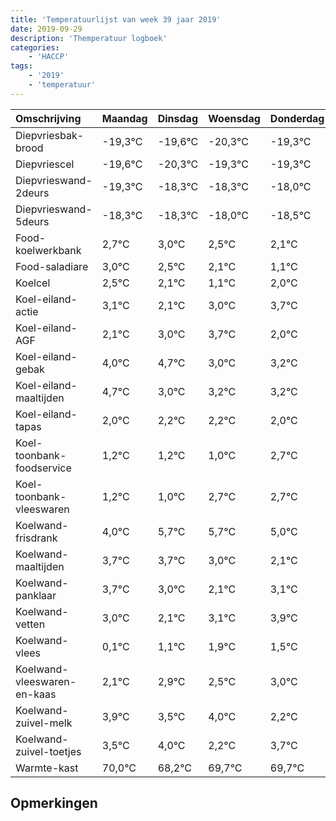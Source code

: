 ```yaml
---
title: 'Temperatuurlijst van week 39 jaar 2019'
date: 2019-09-29
description: 'Themperatuur logboek'
categories:
    - 'HACCP'
tags:
    - '2019'
    - 'temperatuur'
---
```

|Omschrijving|Maandag|Dinsdag|Woensdag|Donderdag|Vrijdag|Zaterdag|Zondag|
|:---|:---|:---|:---|:---|:---|:---|:---|
|Diepvriesbak-brood|-19,3°C|-19,6°C|-20,3°C|-19,3°C|-19,3°C|-19,0°C|-19,5°C|
|Diepvriescel|-19,6°C|-20,3°C|-19,3°C|-19,3°C|-19,0°C|-19,5°C|-19,9°C|
|Diepvrieswand-2deurs|-19,3°C|-18,3°C|-18,3°C|-18,0°C|-18,5°C|-18,9°C|-19,9°C|
|Diepvrieswand-5deurs|-18,3°C|-18,3°C|-18,0°C|-18,5°C|-18,9°C|-19,9°C|-19,0°C|
|Food-koelwerkbank|2,7°C|3,0°C|2,5°C|2,1°C|1,1°C|2,0°C|2,7°C|
|Food-saladiare|3,0°C|2,5°C|2,1°C|1,1°C|2,0°C|2,7°C|1,0°C|
|Koelcel|2,5°C|2,1°C|1,1°C|2,0°C|2,7°C|1,0°C|1,2°C|
|Koel-eiland-actie|3,1°C|2,1°C|3,0°C|3,7°C|2,0°C|2,2°C|2,2°C|
|Koel-eiland-AGF|2,1°C|3,0°C|3,7°C|2,0°C|2,2°C|2,2°C|2,0°C|
|Koel-eiland-gebak|4,0°C|4,7°C|3,0°C|3,2°C|3,2°C|3,0°C|4,7°C|
|Koel-eiland-maaltijden|4,7°C|3,0°C|3,2°C|3,2°C|3,0°C|4,7°C|4,7°C|
|Koel-eiland-tapas|2,0°C|2,2°C|2,2°C|2,0°C|3,7°C|3,7°C|3,0°C|
|Koel-toonbank-foodservice|1,2°C|1,2°C|1,0°C|2,7°C|2,7°C|2,0°C|1,1°C|
|Koel-toonbank-vleeswaren|1,2°C|1,0°C|2,7°C|2,7°C|2,0°C|1,1°C|2,1°C|
|Koelwand-frisdrank|4,0°C|5,7°C|5,7°C|5,0°C|4,1°C|5,1°C|5,9°C|
|Koelwand-maaltijden|3,7°C|3,7°C|3,0°C|2,1°C|3,1°C|3,9°C|3,5°C|
|Koelwand-panklaar|3,7°C|3,0°C|2,1°C|3,1°C|3,9°C|3,5°C|4,0°C|
|Koelwand-vetten|3,0°C|2,1°C|3,1°C|3,9°C|3,5°C|4,0°C|2,2°C|
|Koelwand-vlees|0,1°C|1,1°C|1,9°C|1,5°C|2,0°C|0,2°C|1,7°C|
|Koelwand-vleeswaren-en-kaas|2,1°C|2,9°C|2,5°C|3,0°C|1,2°C|2,7°C|2,7°C|
|Koelwand-zuivel-melk|3,9°C|3,5°C|4,0°C|2,2°C|3,7°C|3,7°C|3,5°C|
|Koelwand-zuivel-toetjes|3,5°C|4,0°C|2,2°C|3,7°C|3,7°C|3,5°C|2,7°C|
|Warmte-kast|70,0°C|68,2°C|69,7°C|69,7°C|69,5°C|68,7°C|68,2°C|

## Opmerkingen


